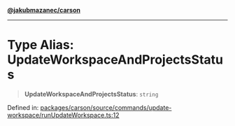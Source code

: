 [**@jakubmazanec/carson**](../README.md)

---

# Type Alias: UpdateWorkspaceAndProjectsStatus

> **UpdateWorkspaceAndProjectsStatus**: `string`

Defined in:
[packages/carson/source/commands/update-workspace/runUpdateWorkspace.ts:12](https://github.com/jakubmazanec/tools/blob/76a9140b954a789a6120dd2126b179ec0180d7e9/packages/carson/source/commands/update-workspace/runUpdateWorkspace.ts#L12)
